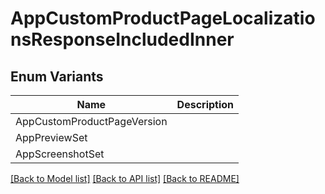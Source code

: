 # AppCustomProductPageLocalizationsResponseIncludedInner

## Enum Variants

| Name | Description |
|---- | -----|
| AppCustomProductPageVersion |  |
| AppPreviewSet |  |
| AppScreenshotSet |  |

[[Back to Model list]](../README.md#documentation-for-models) [[Back to API list]](../README.md#documentation-for-api-endpoints) [[Back to README]](../README.md)


